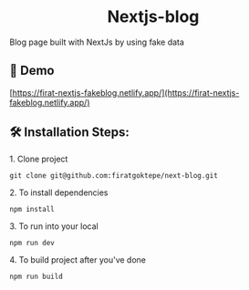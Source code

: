 <h1 align="center">Nextjs-blog</h1>

<p>Blog page built with NextJs by using fake data</p>

<h2>🚀 Demo</h2>

[https://firat-nextjs-fakeblog.netlify.app/](https://firat-nextjs-fakeblog.netlify.app/)

<h2>🛠️ Installation Steps:</h2>

<p>1. Clone project</p>

```
git clone git@github.com:firatgoktepe/next-blog.git
```

<p>2. To install dependencies</p>

```
npm install
```

<p>3. To run into your local</p>

```
npm run dev
```

<p>4. To build project after you've done</p>

```
npm run build
```
